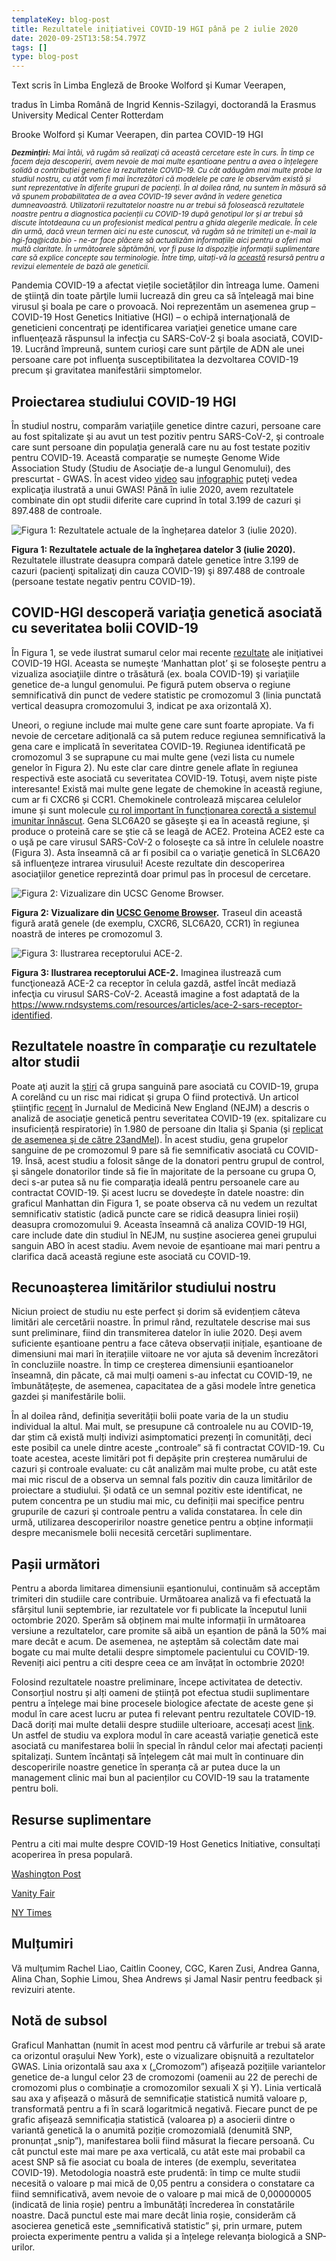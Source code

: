 ```yaml
---
templateKey: blog-post
title: Rezultatele inițiativei COVID-19 HGI până pe 2 iulie 2020
date: 2020-09-25T13:58:54.797Z
tags: []
type: blog-post
---
```


Text scris în Limba Engleză de Brooke Wolford şi Kumar Veerapen,

tradus în Limba Română de Ingrid Kennis-Szilagyi, doctorandă la Erasmus University Medical Center Rotterdam

Brooke Wolford și Kumar Veerapen, din partea COVID-19 HGI

<small>
<em>
<strong>Dezminţiri:</strong> Mai întâi, vă rugăm să realizaţi că această cercetare este în curs. În timp ce facem deja descoperiri, avem nevoie de mai multe eșantioane pentru a avea o înțelegere solidă a contribuției genetice la rezultatele COVID-19. Cu cât adăugăm mai multe probe la studiul nostru, cu atât vom fi mai încrezători că modelele pe care le observăm există și sunt reprezentative în diferite grupuri de pacienți. În al doilea rând, nu suntem în măsură să vă spunem probabilitatea de a avea COVID-19 sever având în vedere genetica dumneavoastră. Utilizatorii rezultatelor noastre nu ar trebui să folosească rezultatele noastre pentru a diagnostica pacienții cu COVID-19 după genotipul lor și ar trebui să discute întotdeauna cu un profesionist medical pentru a ghida alegerile medicale. În cele din urmă, dacă vreun termen aici nu este cunoscut, vă rugăm să ne trimiteți un e-mail la hgi-faq@icda.bio - ne-ar face plăcere să actualizăm informațiile aici pentru a oferi mai multă claritate. În următoarele săptămâni, vor fi puse la dispoziție informații suplimentare care să explice concepte sau terminologie. Între timp, uitați-vă la <a href="https://medlineplus.gov/genetics/understanding/" target="_blank" rel="noopener noreferrer">această</a>  resursă pentru a revizui elementele de bază ale geneticii.
</em>
</small>

Pandemia COVID-19 a afectat viețile societăților din întreaga lume. Oameni de ştiinţă din toate părţile lumii lucrează din greu ca să înţeleagă mai bine virusul şi boala pe care o provoacă. Noi reprezentăm un asemenea grup – COVID-19 Host Genetics Initiative (HGI) – o echipă internaţională de geneticieni concentraţi pe identificarea variaţiei genetice umane care influenţează răspunsul la infecţia cu SARS-CoV-2 şi boala asociată, COVID-19. Lucrând împreună, suntem curioşi care sunt părţile de ADN ale unei persoane care pot influenţa susceptibilitatea la dezvoltarea COVID-19 precum şi gravitatea manifestării simptomelor.

## Proiectarea studiului COVID-19 HGI

În studiul nostru, comparăm variaţiile genetice dintre cazuri, persoane care au fost spitalizate şi au avut un test pozitiv pentru SARS-CoV-2, şi controale care sunt persoane din populaţia generală care nu au fost testate pozitiv pentru COVID-19. Această comparaţie se numeşte Genome Wide Association Study (Studiu de Asociaţie de-a lungul Genomului), des prescurtat - GWAS. În acest video [video](https://www.youtube.com/watch?v=cgyc55JhdcM) sau [infographic](https://www.broadinstitute.org/visuals/explainer-genome-wide-association-studies) puteţi vedea explicaţia ilustrată a unui GWAS! Până în iulie 2020, avem rezultatele combinate din opt studii diferite care cuprind în total 3.199 de cazuri şi 897.488 de controale.


![Figura 1: Rezultatele actuale de la înghețarea datelor 3 (iulie 2020).](/img/scicomm_blog_post_20200924.png)
<figcaption class="manual-md-inline-caption">
<strong>Figura 1: Rezultatele actuale de la înghețarea datelor 3 (iulie 2020).</strong> Rezultatele illustrate deasupra compară datele genetice între 3.199 de cazuri (pacienţi spitalizaţi din cauza COVID-19) şi 897.488 de controale (persoane testate negativ pentru COVID-19).
</figcaption>

## COVID-HGI descoperă variaţia genetică asociată cu severitatea bolii COVID-19

În Figura 1, se vede ilustrat sumarul celor mai recente [rezultate](/results/r3/) ale iniţiativei COVID-19 HGI. Aceasta se numeşte ‘Manhattan plot’ şi se foloseşte pentru a vizualiza asociaţiile dintre o trăsătură (ex. boala COVID-19) şi variaţiile genetice de-a lungul genomului. Pe figură putem observa o regiune semnificativă din punct de vedere statistic pe cromozomul 3 (linia punctată vertical deasupra cromozomului 3, indicat pe axa orizontală X).

Uneori, o regiune include mai multe gene care sunt foarte apropiate. Va fi nevoie de cercetare adiţională ca să putem reduce regiunea semnificativă la gena care e implicată în severitatea COVID-19. Regiunea identificată pe cromozomul 3 se suprapune cu mai multe gene (vezi lista cu numele genelor în Figura 2). Nu este clar care dintre genele aflate în regiunea respectivă este asociată cu severitatea COVID-19. Totuşi, avem nişte piste interesante! Există mai multe gene legate de chemokine în această regiune, cum ar fi CXCR6 și CCR1. Chemokinele controlează mișcarea celulelor imune și sunt molecule [cu rol important în funcționarea corectă a sistemul imunitar înnăscut](https://www.ncbi.nlm.nih.gov/pmc/articles/PMC4448619/). Gena SLC6A20 se găseşte şi ea în această regiune, şi produce o proteină care se ştie că se leagă de ACE2. Proteina ACE2 este ca o uşă pe care virusul SARS-CoV-2 o foloseşte ca să intre în celulele noastre (Figura 3). Asta înseamnă că ar fi posibil ca o variaţie genetică în SLC6A20 să influenţeze intrarea virusului! Aceste rezultate din descoperirea asociaţiilor genetice reprezintă doar primul pas în procesul de cercetare.


![Figura 2: Vizualizare din UCSC Genome Browser.](/img/hgt_genome_32a4d_7bc390.jpg)
<figcaption class="manual-md-inline-caption">
<strong>Figura 2: Vizualizare din <a href="https://genome.ucsc.edu" target="_blank" rel="noopener noreferrer">UCSC Genome Browser</a>.</strong> Traseul din această figură arată genele (de exemplu, CXCR6, SLC6A20, CCR1) în regiunea noastră de interes pe cromozomul 3.
</figcaption>

![Figura 3: Ilustrarea receptorului ACE-2.](/img/unnamed.png)
<figcaption class="manual-md-inline-caption">
<strong>Figura 3: Ilustrarea receptorului ACE-2.</strong>  Imaginea ilustrează cum funcţionează ACE-2 ca receptor în celula gazdă, astfel încât mediază infecţia cu virusul SARS-CoV-2. Această imagine a fost adaptată de la
 <a href="https://www.rndsystems.com/resources/articles/ace-2-sars-receptor-identified" target="_blank" rel="noopener noreferrer">https://www.rndsystems.com/resources/articles/ace-2-sars-receptor-identified</a>.
</figcaption>

## Rezultatele noastre în comparaţie cu rezultatele altor studii

Poate aţi auzit la [ştiri](https://www.cnn.com/2020/07/16/health/blood-types-coronavirus-wellness-scn/index.html) că grupa sanguină pare asociată cu COVID-19, grupa A corelând cu un risc mai ridicat şi grupa O fiind protectivă. Un articol ştiinţific [recent](https://www.nejm.org/doi/full/10.1056/NEJMoa2020283) în Jurnalul de Medicină New England (NEJM) a descris o analiză de asociaţie genetică pentru severitatea COVID-19 (ex. spitalizare cu insuficiență respiratorie) în 1.980 de persoane din Italia şi Spania (şi [replicat de asemenea şi de către 23andMel](https://www.medrxiv.org/content/10.1101/2020.09.04.20188318v1)). În acest studiu, gena grupelor sanguine de pe cromozomul 9 pare să fie semnificativ asociată cu COVID-19. Însă, acest studiu a folosit sânge de la donatori pentru grupul de control, şi sângele donatorilor tinde să fie în majoritate de la persoane cu grupa O, deci s-ar putea să nu fie comparaţia ideală pentru persoanele care au contractat COVID-19. Și acest lucru se dovedește în datele noastre: din graficul Manhattan din Figura 1, se poate observa că nu vedem un rezultat semnificativ statistic (adică puncte care se ridică deasupra liniei roșii) deasupra cromozomului 9. Aceasta înseamnă că analiza COVID-19 HGI, care include date din studiul în NEJM, nu susține asocierea genei grupului sanguin ABO în acest stadiu. Avem nevoie de eșantioane mai mari pentru a clarifica dacă această regiune este asociată cu COVID-19.

## Recunoașterea limitărilor studiului nostru

Niciun proiect de studiu nu este perfect și dorim să evidențiem câteva limitări ale cercetării noastre. În primul rând, rezultatele descrise mai sus sunt preliminare, fiind din transmiterea datelor în iulie 2020. Deși avem suficiente eșantioane pentru a face câteva observații inițiale, eșantioane de dimensiuni mai mari în iterațiile viitoare ne vor ajuta să devenim încrezători în concluziile noastre. În timp ce creșterea dimensiunii eșantioanelor înseamnă, din păcate, că mai mulți oameni s-au infectat cu COVID-19, ne îmbunătățește, de asemenea, capacitatea de a găsi modele între genetica gazdei și manifestările bolii.

În al doilea rând, definiția severității bolii poate varia de la un studiu individual la altul. Mai mult, se presupune că controalele nu au COVID-19, dar știm că există mulți indivizi asimptomatici prezenți în comunități, deci este posibil ca unele dintre aceste „controale” să fi contractat COVID-19. Cu toate acestea, aceste limitări pot fi depășite prin creșterea numărului de cazuri și controale evaluate: cu cât analizăm mai multe probe, cu atât este mai mic riscul de a observa un semnal fals pozitiv din cauza limitărilor de proiectare a studiului. Și odată ce un semnal pozitiv este identificat, ne putem concentra pe un studiu mai mic, cu definiții mai specifice pentru grupurile de cazuri şi controale pentru a valida constatarea. În cele din urmă, utilizarea descoperirilor noastre genetice pentru a obține informații despre mecanismele bolii necesită cercetări suplimentare.

## Pașii următori

Pentru a aborda limitarea dimensiunii eșantionului, continuăm să acceptăm trimiteri din studiile care contribuie. Următoarea analiză va fi efectuată la sfârșitul lunii septembrie, iar rezultatele vor fi publicate la începutul lunii octombrie 2020. Sperăm să obținem mai multe informații în următoarea versiune a rezultatelor, care promite să aibă un eșantion de până la 50% mai mare decât e acum. De asemenea, ne așteptăm să colectăm date mai bogate cu mai multe detalii despre simptomele pacientului cu COVID-19. Reveniți aici pentru a citi despre ceea ce am învățat în octombrie 2020!

Folosind rezultatele noastre preliminare, începe activitatea de detectiv. Consorțiul nostru și alți oameni de știință pot efectua studii suplimentare pentru a înțelege mai bine procesele biologice afectate de aceste gene și modul în care acest lucru ar putea fi relevant pentru rezultatele COVID-19. Dacă doriți mai multe detalii despre studiile ulterioare, accesați acest [link](/blog/2020-06-29-in-silico-follow-up-results/). Un astfel de studiu va explora modul în care această variație genetică este asociată cu manifestarea bolii în special în rândul celor mai afectați pacienți spitalizați. Suntem încântați să înțelegem cât mai mult în continuare din descoperirile noastre genetice în speranța că ar putea duce la un management clinic mai bun al pacienților cu COVID-19 sau la tratamente pentru boli.

## Resurse suplimentare

Pentru a citi mai multe despre COVID-19 Host Genetics Initiative, consultați acoperirea în presa populară.

[Washington Post](https://www.washingtonpost.com/opinions/2020/04/27/covid-19-quickly-kills-some-while-others-dont-show-symptoms-can-genetics-explain-this/)

[Vanity Fair](https://www.vanityfair.com/news/2020/04/genetic-chances-of-dying-from-coronavirus)

[NY Times](https://www.nytimes.com/2020/06/03/health/coronavirus-blood-type-genetics.html)

## Mulțumiri

Vă mulţumim Rachel Liao, Caitlin Cooney, CGC, Karen Zusi, Andrea Ganna, Alina Chan, Sophie Limou, Shea Andrews și Jamal Nasir pentru feedback și revizuiri atente.

## Notă de subsol

Graficul Manhattan (numit în acest mod pentru că vârfurile ar trebui să arate ca orizontul orașului New York), este o vizualizare obișnuită a rezultatelor GWAS. Linia orizontală sau axa x („Cromozom”) afișează pozițiile variantelor genetice de-a lungul celor 23 de cromozomi (oamenii au 22 de perechi de cromozomi plus o combinație a cromozomilor sexuali X și Y). Linia verticală sau axa y afișează o măsură de semnificație statistică numită valoare p, transformată pentru a fi în scară logaritmică negativă. Fiecare punct de pe grafic afișează semnificația statistică (valoarea p) a asocierii dintre o variantă genetică la o anumită poziție cromozomială (denumită SNP, pronunțat „snip”), manifestarea bolii fiind măsurat la fiecare persoană. Cu cât punctul este mai mare pe axa verticală, cu atât este mai probabil ca acest SNP să fie asociat cu boala de interes (de exemplu, severitatea COVID-19). Metodologia noastră este prudentă: în timp ce multe studii necesită o valoare p mai mică de 0,05 pentru a considera o constatare ca fiind semnificativă, avem nevoie de o valoare p mai mică de 0,00000005 (indicată de linia roșie) pentru a îmbunătăți încrederea în constatările noastre. Dacă punctul este mai mare decât linia roșie, considerăm că asocierea genetică este „semnificativă statistic” și, prin urmare, putem proiecta experimente pentru a valida și a înțelege relevanța biologică a SNP-urilor.

